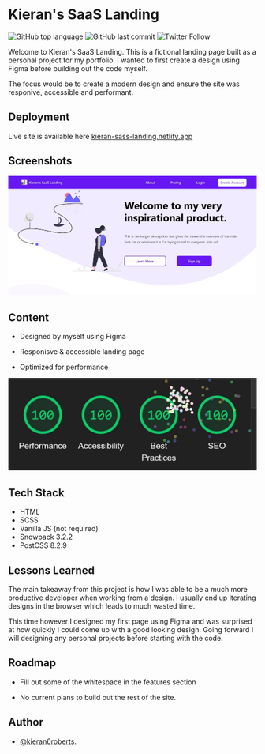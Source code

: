 # Kieran's SaaS Landing

![GitHub top language](https://img.shields.io/github/languages/top/kieran6roberts/Kieran-SaaS-Landing)
![GitHub last commit](https://img.shields.io/github/last-commit/kieran6roberts/Kieran-SaaS-Landing)
![Twitter Follow](https://img.shields.io/twitter/follow/kieran6dev?style=social)

Welcome to Kieran's SaaS Landing. This is a fictional landing page built as a personal project for my portfolio. I wanted to first create a design using Figma before building out the code myself.

The focus would be to create a modern design and ensure the site was responive, accessible and performant.

## Deployment

Live site is available here [kieran-sass-landing.netlify.app](https://kieran-sass-landing.netlify.app/)

## Screenshots

![Screenshot of Kieran's SaaS landing page hero](/public/images/hero.jpg?raw=true "Screenshot of Kieran's SaaS landing page hero")

## Content

- Designed by myself using Figma

- Responisve & accessible landing page

- Optimized for performance

![Screenshot of lighthouse scores showing 100 for each category](/public/images/100s.jpg?raw=true "Screenshot of lighthouse scores showing 100 for each category")

## Tech Stack

- HTML
- SCSS
- Vanilla JS (not required)
- Snowpack 3.2.2
- PostCSS 8.2.9

## Lessons Learned

The main takeaway from this project is how I was able to be a much more productive developer when working from a design. I usually end up iterating designs in the browser which leads to much wasted time.

This time however I designed my first page using Figma and was surprised at how quickly I could come up with a good looking design. Going forward I will designing any personal projects before starting with the code.

## Roadmap

- Fill out some of the whitespace in the features section

- No current plans to build out the rest of the site.

## Author

- [@kieran6roberts](https://github.com/kieran6roberts).
